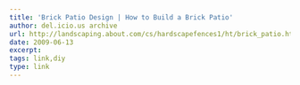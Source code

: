```yaml
---
title: 'Brick Patio Design | How to Build a Brick Patio'
author: del.icio.us archive
url: http://landscaping.about.com/cs/hardscapefences1/ht/brick_patio.htm
date: 2009-06-13
excerpt: 
tags: link,diy
type: link
---
```

